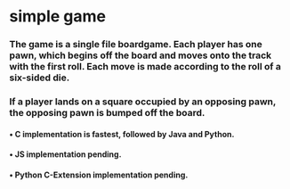 # simple game 
### The game is a single file boardgame.  Each player has one pawn, which begins off the board and moves onto the track with the first roll.  Each move is made according to the roll of a six-sided die.  
###      If a player lands on a square occupied by an opposing pawn, the opposing pawn is bumped off the board.

#### • C implementation is fastest, followed by Java and Python.  
#### • JS implementation pending.
#### • Python C-Extension implementation pending.

